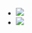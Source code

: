 <ul data-clearing>
  <li><a href="/img/blog/2010/11/17927239-p32.jpg"><img src="/img/blog/2010/11/17927239-p32.jpg" data-caption=""></a></li>
  <li><a href="/img/blog/2010/11/17927240-p34.jpg"><img src="/img/blog/2010/11/17927240-p34.jpg" data-caption=""></a></li>
</ul>